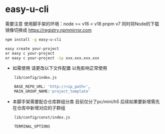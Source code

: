 <!--
 * @Description: 
 * @Autor: Bingo
 * @Date: 2024-09-06 17:51:19
 * @LastEditors: Bingo
 * @LastEditTime: 2024-09-09 16:06:12
-->
# easy-u-cli
需要注意 使用脚手架的环境：node >= v16 < v18 pnpm v7
同时将Node的下载镜像切换成 https://registry.npmmirror.com
``` sh
npm install -g easy-u-cli

easy create your-project 
or easy c your-project 
or easy c your-project -ip xxx.xxx.xxx.xxx 

```
- 如需使用 请更改以下文件配置 以免影响正常使用
```bash
    lib/config/index.js

    BASE_REPO_URL: 'http://<ip_path>',
    MAIN_GROUP_NAME:'project_template'      
```

- 本脚手架需要配合仓库群组分类  目前仅分了pc/mini/h5 后续如果要新增需先在仓库中新增对应的子群组 
```bash
    lib/config/const/index.js

    TERMINAL_OPTIONS
```    
